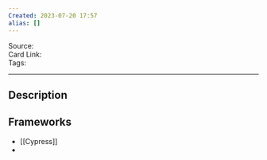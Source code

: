 ```yaml
---
Created: 2023-07-20 17:57
alias: []
---
```


Source:  
Card Link:  
Tags:

---
## Description





## Frameworks
- [[Cypress]]
- 




